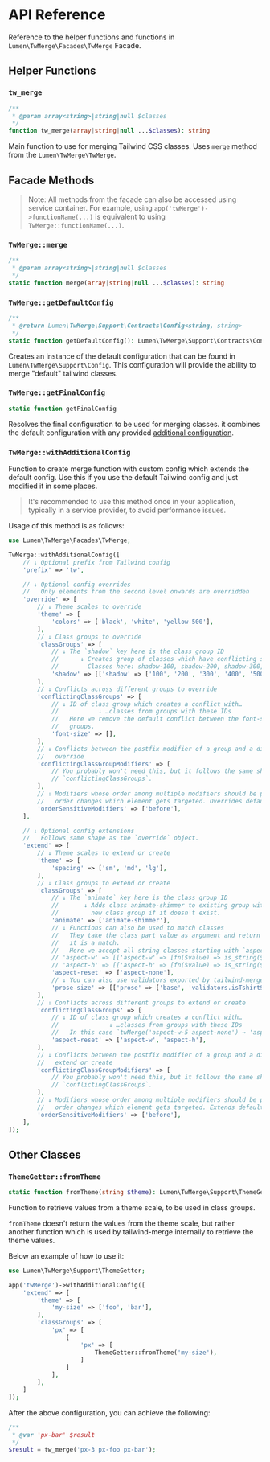 # API Reference

Reference to the helper functions and functions in `Lumen\TwMerge\Facades\TwMerge` Facade.

## Helper Functions

### `tw_merge`

```php
/** 
 * @param array<string>|string|null $classes  
 */
function tw_merge(array|string|null ...$classes): string
```

Main function to use for merging Tailwind CSS classes. Uses `merge` method from the `Lumen\TwMerge\TwMerge`.

## Facade Methods

> Note: All methods from the facade can also be accessed using service container. 
> For example, using `app('twMerge')->functionName(...)` is equivalent to using `TwMerge::functionName(...)`.

### `TwMerge::merge`

```php
/** 
 * @param array<string>|string|null $classes   
 */
static function merge(array|string|null ...$classes): string
```

### `TwMerge::getDefaultConfig`

```php
/** 
 * @return Lumen\TwMerge\Support\Contracts\Config<string, string>
 */
static function getDefaultConfig(): Lumen\TwMerge\Support\Contracts\Config
```

Creates an instance of the default configuration that can be found in `Lumen\TwMerge\Support\Config`.
This configuration will provide the ability to merge "default" tailwind classes.

### `TwMerge::getFinalConfig`

```php
static function getFinalConfig
```

Resolves the final configuration to be used for merging classes. it combines the default configuration with any provided [additional configuration](#twmergewithadditionalconfig).

### `TwMerge::withAdditionalConfig`

Function to create merge function with custom config which extends the default config. Use this if you use the default Tailwind config and just modified it in some places.

> It's recommended to use this method once in your application, typically in a service provider,
> to avoid performance issues.

Usage of this method is as follows:

```php
use Lumen\TwMerge\Facades\TwMerge;

TwMerge::withAdditionalConfig([
    // ↓ Optional prefix from Tailwind config
    'prefix' => 'tw',

    // ↓ Optional config overrides
    //   Only elements from the second level onwards are overridden
    'override' => [
        // ↓ Theme scales to override
        'theme' => [
            'colors' => ['black', 'white', 'yellow-500'],
        ],
        // ↓ Class groups to override
        'classGroups' => [
            // ↓ The `shadow` key here is the class group ID
            //      ↓ Creates group of classes which have conflicting styles
            //        Classes here: shadow-100, shadow-200, shadow-300, shadow-400, shadow-500
            'shadow' => [['shadow' => ['100', '200', '300', '400', '500']]],
        ],
        // ↓ Conflicts across different groups to override
        'conflictingClassGroups' => [
            // ↓ ID of class group which creates a conflict with…
            //           ↓ …classes from groups with these IDs
            //   Here we remove the default conflict between the font-size and leading class
            //   groups.
            'font-size' => [],
        ],
        // ↓ Conflicts between the postfix modifier of a group and a different class group to
        //   override
        'conflictingClassGroupModifiers' => [
            // You probably won't need this, but it follows the same shape as
            // `conflictingClassGroups`.
        ],
        // ↓ Modifiers whose order among multiple modifiers should be preserved because their
        //   order changes which element gets targeted. Overrides default value.
        'orderSensitiveModifiers' => ['before'],
    ],

    // ↓ Optional config extensions
    //   Follows same shape as the `override` object.
    'extend' => [
        // ↓ Theme scales to extend or create
        'theme' => [
            'spacing' => ['sm', 'md', 'lg'],
        ],
        // ↓ Class groups to extend or create
        'classGroups' => [
            // ↓ The `animate` key here is the class group ID
            //       ↓ Adds class animate-shimmer to existing group with ID `animate` or creates
            //         new class group if it doesn't exist.
            'animate' => ['animate-shimmer'],
            // ↓ Functions can also be used to match classes
            //   They take the class part value as argument and return a boolean defining whether
            //   it is a match.
            //   Here we accept all string classes starting with `aspec-w-` followed by a number.
            // 'aspect-w' => [['aspect-w' => [fn($value) => is_string($value) && !empty($value) && is_numeric($value)]]],
            // 'aspect-h' => [['aspect-h' => [fn($value) => is_string($value) && !empty($value) && is_numeric($value)]]],
            'aspect-reset' => ['aspect-none'],
            // ↓ You can also use validators exported by tailwind-merge
            'prose-size' => [['prose' => ['base', 'validators.isTshirtSize']]],
        ],
        // ↓ Conflicts across different groups to extend or create
        'conflictingClassGroups' => [
            // ↓ ID of class group which creates a conflict with…
            //              ↓ …classes from groups with these IDs
            //   In this case `twMerge('aspect-w-5 aspect-none') → 'aspect-none'`
            'aspect-reset' => ['aspect-w', 'aspect-h'],
        ],
        // ↓ Conflicts between the postfix modifier of a group and a different class group to
        //   extend or create
        'conflictingClassGroupModifiers' => [
            // You probably won't need this, but it follows the same shape as
            // `conflictingClassGroups`.
        ],
        // ↓ Modifiers whose order among multiple modifiers should be preserved because their
        //   order changes which element gets targeted. Extends default value.
        'orderSensitiveModifiers' => ['before'],
    ],
]);
```

## Other Classes

### `ThemeGetter::fromTheme`

```php
static function fromTheme(string $theme): Lumen\TwMerge\Support\ThemeGetter
```

Function to retrieve values from a theme scale, to be used in class groups.

`fromTheme` doesn't return the values from the theme scale, but rather another function which is used by tailwind-merge internally to retrieve the theme values.

Below an example of how to use it:

```php
use Lumen\TwMerge\Support\ThemeGetter;

app('twMerge')->withAdditionalConfig([
    'extend' => [
        'theme' => [
            'my-size' => ['foo', 'bar'],
        ],
        'classGroups' => [
            'px' => [
                [
                    'px' => [
                        ThemeGetter::fromTheme('my-size'),
                    ]
                ]
            ],
        ],
    ]
]);
```

After the above configuration, you can achieve the following:

```php
/** 
 * @var 'px-bar' $result
 */
$result = tw_merge('px-3 px-foo px-bar');
```

